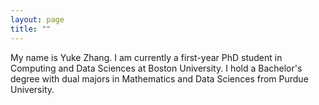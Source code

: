 ```yaml
---
layout: page
title: ""
---
```

My name is Yuke Zhang. I am currently a first-year PhD student in Computing and Data Sciences at Boston University. I hold a Bachelor's degree with dual majors in Mathematics and Data Sciences from Purdue University.
